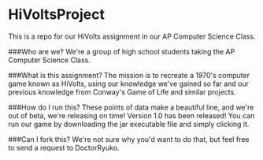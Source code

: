 HiVoltsProject
==============

This is a repo for our HiVolts assignment in our AP Computer Science Class.

###Who are we?
We're a group of high school students taking the AP Computer Science Class.

###What is this assignment?
The mission is to recreate a 1970's computer game known as HiVolts, using our knowledge we've gained so far
and our previous knowledge from Conway's Game of Life and similar projects.

###How do I run this?
These points of data make a beautiful line, and we're out of beta, we're releasing on time! Version 1.0 has been released! You can run our game by downloading the jar executable file and simply clicking it. 

###Can I fork this?
We're not sure why you'd want to do that, but feel free to send a request to DoctorRyuko.



